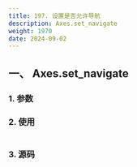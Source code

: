```yaml
---
title: 197. 设置是否允许导航
description: Axes.set_navigate
weight: 1970
date: 2024-09-02
---
```

<style>
th, td {
  border: 1px solid rgb(190, 190, 190);
}
</style>


## 一、 Axes.set_navigate


### 1. 参数




### 2. 使用



```python


```


### 3. 源码
```python

```




